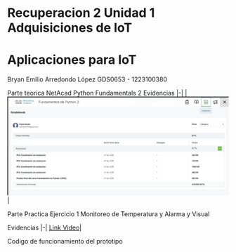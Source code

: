 # Recuperacion 2 Unidad 1 Adquisiciones de IoT
# Aplicaciones para IoT
Bryan Emilio Arredondo López 
GDS0653 - 1223100380


Parte teorica NetAcad Python Fundamentals 2 
Evidencias
|-|
|![image](https://github.com/BryanArredon/R2---U1/blob/main/imagen_2025-04-29_091514879.png)|

Parte Practica 
Ejercicio 1 Monitoreo de Temperatura y Alarma y Visual

Evidencias
|-|
[Link Video](https://drive.google.com/file/d/1U1cgEYSfb4P9j-qB9fBN44gUtDpOoFNI/view?usp=sharing)|

Codigo de funcionamiento del prototipo



